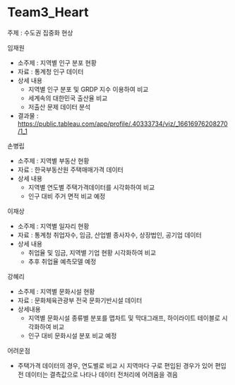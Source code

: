 # Team3_Heart

주제 : 수도권 집중화 현상

임재원
- 소주제 : 지역별 인구 분포 현황
- 자료 : 통계청 인구 데이터
- 상세 내용
  - 지역별 인구 분포 및 GRDP 지수 이용하여 비교
  - 세계속의 대한민국 출산율 비교
  - 저출산 문제 데이터 분석
- 결과물 : https://public.tableau.com/app/profile/.40333734/viz/_16616976208270/1_1

손병립 
- 소주제 : 지역별 부동산 현황
- 자료 : 한국부동산원 주택매매가격 데이터
- 상세 내용
  - 지역별 연도별 주택가격데이터를 시각화하여 비교
  - 인구 대비 주거 면적 비교 예정

이재상
- 소주제 : 지역별 일자리 현황
- 자료 : 통계청 취업자수, 임금, 산업별 종사자수, 상장법인, 공기업 데이터
- 상세 내용
  - 취업율 및 임금, 지역별 기업 현황 시각화하여 비교
  - 추후 취업율 예측모델 예정

강혜리
- 소주제 : 지역별 문화시설 현황
- 자료 : 문화체육관광부 전국 문화기반시설 데이터
- 상세내용
  - 지역별 문화시설 종류별 분포를 맵차트 및 막대그래프, 하이라이트 테이블로 시각화하여 비교
  - 인구 대비 문화시설 분포 비교 예정 

어려운점
- 주택가격 데이터의 경우, 연도별로 비교 시 지역마다 구로 편입된 경우가 있어 편입 전 데이터는 결측값으로 나타나 데이터 전처리에 어려움을 겪음
